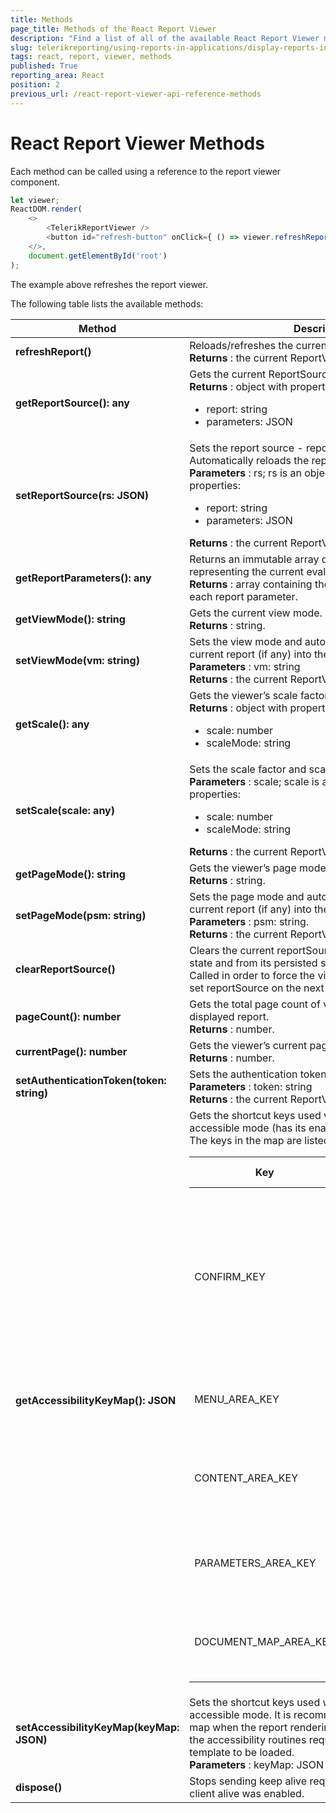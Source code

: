 ```yaml
---
title: Methods
page_title: Methods of the React Report Viewer
description: "Find a list of all of the available React Report Viewer methods and an example how to call them. Understand what each method does, using the provided descriptions."
slug: telerikreporting/using-reports-in-applications/display-reports-in-applications/web-application/react-report-viewer/api-reference/methods
tags: react, report, viewer, methods
published: True
reporting_area: React
position: 2
previous_url: /react-report-viewer-api-reference-methods
---
```


<style>
table th:first-of-type {
	width: 30%;
}
table th:nth-of-type(3) {
	width: 50%;
}
</style>

# React Report Viewer Methods

Each method can be called using a reference to the report viewer component.

```JavaScript
let viewer;
ReactDOM.render(
	<>
		<TelerikReportViewer />
		<button id="refresh-button" onClick={ () => viewer.refreshReport() }>Refresh</button>
	</>,
	document.getElementById('root')
);
```

The example above refreshes the report viewer.

The following table lists the available methods:

| **Method**                                | **Description**                                                                                                                                                                                                                                                                                                                                                                                                                                                                                                                                                                                                                                                                                                                                                                                                                                                                                                                                                                                                                                  |
| ----------------------------------------- | ------------------------------------------------------------------------------------------------------------------------------------------------------------------------------------------------------------------------------------------------------------------------------------------------------------------------------------------------------------------------------------------------------------------------------------------------------------------------------------------------------------------------------------------------------------------------------------------------------------------------------------------------------------------------------------------------------------------------------------------------------------------------------------------------------------------------------------------------------------------------------------------------------------------------------------------------------------------------------------------------------------------------------------------------ |
| **refreshReport()**                       | Reloads/refreshes the current report. <br/>**Returns** : the current ReportViewer object.                                                                                                                                                                                                                                                                                                                                                                                                                                                                                                                                                                                                                                                                                                                                                                                                                                                                                                                                                        |
| **getReportSource(): any**                | Gets the current ReportSource - report and parameters. <br/>**Returns** : object with properties: <ul><li>report: string</li><li>parameters: JSON</li></ul>                                                                                                                                                                                                                                                                                                                                                                                                                                                                                                                                                                                                                                                                                                                                                                                                                                                                                      |
| **setReportSource(rs: JSON)**             | Sets the report source - report and parameters. Automatically reloads the report (if any) into the view. <br/>**Parameters** : rs; rs is an object with the following properties: <ul><li>report: string</li><li>parameters: JSON</li></ul>**Returns** : the current ReportViewer object.                                                                                                                                                                                                                                                                                                                                                                                                                                                                                                                                                                                                                                                                                                                                                        |
| **getReportParameters(): any**            | Returns an immutable array of name-value objects representing the current evaluated report parameters.<br/>**Returns** : array containing the name and the value of each report parameter.                                                                                                                                                                                                                                                                                                                                                                                                                                                                                                                                                                                                                                                                                                                                                                                                                                                       |
| **getViewMode(): string**                 | Gets the current view mode. <br/>**Returns** : string.                                                                                                                                                                                                                                                                                                                                                                                                                                                                                                                                                                                                                                                                                                                                                                                                                                                                                                                                                                                           |
| **setViewMode(vm: string)**               | Sets the view mode and automatically reloads the current report (if any) into the new view. <br/>**Parameters** : vm: string <br/>**Returns** : the current ReportViewer object.                                                                                                                                                                                                                                                                                                                                                                                                                                                                                                                                                                                                                                                                                                                                                                                                                                                                 |
| **getScale(): any**                       | Gets the viewer’s scale factor and scale mode. <br/>**Returns** : object with properties: <ul><li>scale: number</li><li>scaleMode: string</li></ul>                                                                                                                                                                                                                                                                                                                                                                                                                                                                                                                                                                                                                                                                                                                                                                                                                                                                                              |
| **setScale(scale: any)**                  | Sets the scale factor and scale mode. <br/>**Parameters** : scale; scale is an object with the following properties: <ul><li>scale: number</li><li>scaleMode: string</li></ul>**Returns** : the current ReportViewer object.                                                                                                                                                                                                                                                                                                                                                                                                                                                                                                                                                                                                                                                                                                                                                                                                                     |
| **getPageMode(): string**                 | Gets the viewer’s page mode. <br/>**Returns** : string.                                                                                                                                                                                                                                                                                                                                                                                                                                                                                                                                                                                                                                                                                                                                                                                                                                                                                                                                                                                          |
| **setPageMode(psm: string)**              | Sets the page mode and automatically reloads the current report (if any) into the new view. <br/>**Parameters** : psm: string. <br/>**Returns** : the current ReportViewer object.                                                                                                                                                                                                                                                                                                                                                                                                                                                                                                                                                                                                                                                                                                                                                                                                                                                               |
| **clearReportSource()**                   | Clears the current reportSource from the viewer internal state and from its persisted session in the browser. Called in order to force the viewer to respect the newly set reportSource on the next postback.                                                                                                                                                                                                                                                                                                                                                                                                                                                                                                                                                                                                                                                                                                                                                                                                                                    |
| **pageCount(): number**                   | Gets the total page count of viewer’s currently displayed report. <br/>**Returns** : number.                                                                                                                                                                                                                                                                                                                                                                                                                                                                                                                                                                                                                                                                                                                                                                                                                                                                                                                                                     |
| **currentPage(): number**                 | Gets the viewer’s current page that is displayed. <br/>**Returns** : number.                                                                                                                                                                                                                                                                                                                                                                                                                                                                                                                                                                                                                                                                                                                                                                                                                                                                                                                                                                     |
| **setAuthenticationToken(token: string)** | Sets the authentication token. <br/>**Parameters** : token: string <br/>**Returns** : the current ReportViewer object.                                                                                                                                                                                                                                                                                                                                                                                                                                                                                                                                                                                                                                                                                                                                                                                                                                                                                                                           |
| **getAccessibilityKeyMap(): JSON**        | Gets the shortcut keys used when the report viewer is in accessible mode (has its enableAccessibility set to true. The keys in the map are listed below: <br/><table><thead><tr><th>Key</th><th>Default Value</th><th>Description</th></tr></thead><tbody><tr><td>CONFIRM_KEY</td><td>13 <em>('enter')</em></td><td>Key for triggering the actions in the report content and previewing the report from the <strong>Preview</strong> button in parameters area, if available.</td></tr><tr><td>MENU_AREA_KEY</td><td>77 <em>('m')</em></td><td>Key for moving the focus to the menu area, if visible.</td></tr><tr><td>CONTENT_AREA_KEY</td><td>67 <em>('c')</em></td><td>Key for moving the focus to the report content area, if visible.</td></tr><tr><td>PARAMETERS_AREA_KEY</td><td>80 <em>('p')</em></td><td>Key for moving the focus to the parameters area, if visible.</td></tr><tr><td>DOCUMENT_MAP_AREA_KEY</td><td>68 <em>('d')</em></td><td>Key for moving the focus to the document map area, if visible.</td></tr></tbody></table> |
| **setAccessibilityKeyMap(keyMap: JSON)**  | Sets the shortcut keys used when the report viewer is in accessible mode. It is recommended to set the new key map when the report rendering is complete, because the accessibility routines require the report viewer template to be loaded. <br/>**Parameters** : keyMap: JSON                                                                                                                                                                                                                                                                                                                                                                                                                                                                                                                                                                                                                                                                                                                                                                 |
| **dispose()**                             | Stops sending keep alive requests to the server, if keep client alive was enabled.                                                                                                                                                                                                                                                                                                                                                                                                                                                                                                                                                                                                                                                                                                                                                                                                                                                                                                                                                               |
